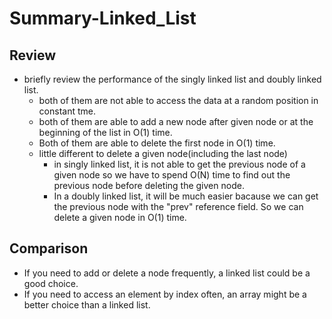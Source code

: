 # Summary-Linked_List
## Review
- briefly review the performance of the singly linked list and doubly linked list.
  - both of them are not able to access the data at a random position in constant tme.
  - both of them are able to add a new node after given node or at the beginning of the list in O(1) time.
  - Both of them are able to delete the first node in O(1) time.
  - little different to delete a given node(including the last node)
    - in singly linked list, it is not able to get the previous node of a given node so we have to spend O(N) time to find out the previous node before deleting the given node.
    - In a doubly linked list, it will be much easier bacause we can get the previous node with the "prev" reference field. So we can delete a given node in O(1) time.
## Comparison
- If you need to add or delete a node frequently, a linked list could be a good choice.
- If you need to access an element by index often, an array might be a better choice than a linked list.